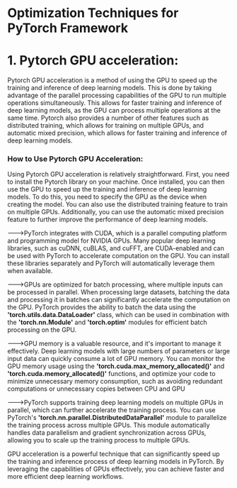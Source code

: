 #  Optimization Techniques for PyTorch Framework

# 1. Pytorch GPU acceleration:

Pytorch GPU acceleration is a method of using the GPU to speed up the training and inference of deep learning models. This is done by taking advantage of the parallel processing capabilities of the GPU to run multiple operations simultaneously. This allows for faster training and inference of deep learning models, as the GPU can process multiple operations at the same time. Pytorch also provides a number of other features such as distributed training, which allows for training on multiple GPUs, and automatic mixed precision, which allows for faster training and inference of deep learning models.

### How to Use Pytorch GPU Acceleration:
Using Pytorch GPU acceleration is relatively straightforward. First, you need to install the Pytorch library on your machine. Once installed, you can then use the GPU to speed up the training and inference of deep learning models. To do this, you need to specify the GPU as the device when creating the model. You can also use the distributed training feature to train on multiple GPUs. Additionally, you can use the automatic mixed precision feature to further improve the performance of deep learning models.


--->PyTorch integrates with CUDA, which is a parallel computing platform and programming model for NVIDIA GPUs. Many popular deep learning libraries, such as cuDNN, cuBLAS, and cuFFT, are CUDA-enabled and can be used with PyTorch to accelerate computation on the GPU. You can install these libraries separately and PyTorch will automatically leverage them when available.

--->GPUs are optimized for batch processing, where multiple inputs can be processed in parallel. When processing large datasets, batching the data and processing it in batches can significantly accelerate the computation on the GPU. PyTorch provides the ability to batch the data using the **'torch.utils.data.DataLoader'** class, which can be used in combination with the **'torch.nn.Module'** and **'torch.optim'** modules for efficient batch processing on the GPU.

--->GPU memory is a valuable resource, and it's important to manage it effectively. Deep learning models with large numbers of parameters or large input data can quickly consume a lot of GPU memory. You can monitor the GPU memory usage using the **'torch.cuda.max_memory_allocated()'** and **'torch.cuda.memory_allocated()'** functions, and optimize your code to minimize unnecessary memory consumption, such as avoiding redundant computations or unnecessary copies between CPU and GPU

--->PyTorch supports training deep learning models on multiple GPUs in parallel, which can further accelerate the training process. You can use PyTorch's **'torch.nn.parallel.DistributedDataParallel'** module to parallelize the training process across multiple GPUs. This module automatically handles data parallelism and gradient synchronization across GPUs, allowing you to scale up the training process to multiple GPUs.

GPU acceleration is a powerful technique that can significantly speed up the training and inference process of deep learning models in PyTorch. By leveraging the capabilities of GPUs effectively, you can achieve faster and more efficient deep learning workflows.


